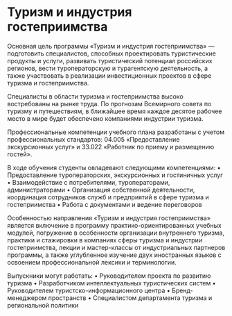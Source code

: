 # Туризм и индустрия гостеприимства

Основная цель программы «Туризм и индустрия гостеприимства» — подготовить специалистов, способных проектировать туристические продукты и услуги, развивать туристический потенциал российских регионов, вести туроператорскую и турагентскую деятельность, а также участвовать в реализации инвестиционных проектов в сфере туризма и гостеприимства.

Специалисты в области туризма и гостеприимства высоко востребованы на рынке труда. По прогнозам Всемирного совета по туризму и путешествиям, в ближайшее время каждое десятое рабочее место в мире будет обеспечено компаниями индустрии туризма.

Профессиональные компетенции учебного плана разработаны с учетом профессиональных стандартов: 04.005 «Предоставление экскурсионных услуг» и 33.022 «Работник по приему и размещению гостей».

В ходе обучения студенты овладевают следующими компетенциями:
• Предоставление туроператорских, экскурсионных и гостиничных услуг
• Взаимодействие с потребителями, туроператорами, администраторами
• Организация собственной деятельности, координация сотрудников служб и предприятий в сфере туризма и гостеприимства
• Работа с документами и ведение переговоров

Особенностью направления «Туризм и индустрия гостеприимства» является включение в программу практико-ориентированных учебных модулей, погружение в особенности организации внутреннего туризма, практики и стажировки в компаниях сферы туризма и индустрии гостеприимства, лекции и мастер-классы от индустриальных партнеров программы, а также углубленное изучение двух иностранных языков с освоением профессиональной лексики и терминологии.

Выпускники могут работать:
• Руководителем проекта по развитию туризма
• Разработчиком интеллектуальных туристических систем
• Руководителем туристско-информационного центра
• Бренд-менеджером пространств
• Специалистом департамента туризма и региональной политики